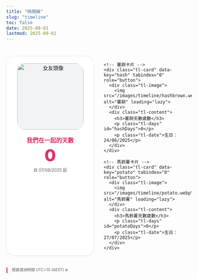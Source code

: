 ```yaml
---
title: "時間線"
slug: "timeline"
toc: false
date: 2025-09-01
lastmod: 2025-09-01
---
```


<div class="timeline-wrapper">
  <div class="tl-grid">
    <!-- 關係卡片 -->
    <div class="tl-card" data-key="couple" tabindex="0" role="button">
      <div class="tl-image">
        <img src="/images/timeline/f-avatar.webp" alt="女友頭像" loading="lazy">
      </div>
      <div class="tl-content">
        <h3>我們在一起的天數</h3>
        <p class="tl-days" id="togetherDays">0</p>
        <p class="tl-date">自 07/08/2025 起</p>
      </div>
    </div>
    
    <!-- 薯餅卡片 -->
    <div class="tl-card" data-key="hash" tabindex="0" role="button">
      <div class="tl-image">
        <img src="/images/timeline/hashbrown.webp" alt="薯餅" loading="lazy">
      </div>
      <div class="tl-content">
        <h3>薯餅天數歲數</h3>
        <p class="tl-days" id="hashDays">0</p>
        <p class="tl-date">生日：24/06/2025</p>
      </div>
    </div>
    
    <!-- 馬鈴薯卡片 -->
    <div class="tl-card" data-key="potato" tabindex="0" role="button">
      <div class="tl-image">
        <img src="/images/timeline/potato.webp" alt="馬鈴薯" loading="lazy">
      </div>
      <div class="tl-content">
        <h3>馬鈴薯天數歲數</h3>
        <p class="tl-days" id="potatoDays">0</p>
        <p class="tl-date">生日：27/07/2025</p>
      </div>
    </div>
  </div>
  
  <p class="tl-timezone">根據澳洲時間 UTC+10 (AEST) ❄️</p>
</div>

<style>
/* 確保樣式獨立不受干擾 */
.timeline-wrapper {
  --accent: var(--hb-active, #e1306c);
  --media-size: 180px;
  font-family: -apple-system, BlinkMacSystemFont, "Segoe UI", system-ui, sans-serif;
  max-width: 1180px;
  margin: 0 auto;
  padding: 1.5rem 0 3rem;
}

/* 網格布局: 桌面3欄/平板2欄/手機1欄 */
.tl-grid {
  display: grid;
  grid-template-columns: repeat(3, 1fr);
  gap: 1.6rem;
}

@media (max-width: 1020px) {
  .tl-grid {
    grid-template-columns: repeat(2, 1fr);
  }
}

@media (max-width: 640px) {
  .tl-grid {
    grid-template-columns: 1fr;
  }
  .timeline-wrapper {
    --media-size: 150px;
  }
}

/* 卡片樣式 */
.tl-card {
  background: #fff;
  border: 1px solid rgba(0,0,0,.08);
  border-radius: 22px;
  overflow: hidden;
  display: flex;
  flex-direction: column;
  align-items: center;
  padding: 1.2rem 1rem 1.4rem;
  text-align: center;
  cursor: pointer;
  transition: transform 0.3s, box-shadow 0.3s, border-color 0.3s;
  position: relative;
  box-shadow: 0 2px 6px -2px rgba(0,0,0,.08);
}

body.dark .tl-card {
  background: #26272b;
  border-color: rgba(255,255,255,.12);
  box-shadow: 0 4px 12px -6px rgba(0,0,0,.5);
}

.tl-card:hover, .tl-card:focus-visible {
  transform: translateY(-6px);
  border-color: var(--accent);
  box-shadow: 0 12px 25px -10px rgba(0,0,0,.2);
}

body.dark .tl-card:hover, 
body.dark .tl-card:focus-visible {
  box-shadow: 0 16px 36px -14px rgba(0,0,0,.7);
}

.tl-card:focus-visible {
  outline: 2px solid var(--accent);
  outline-offset: 2px;
}

/* 圖片容器 */
.tl-image {
  width: var(--media-size);
  height: var(--media-size);
  border-radius: 20px;
  overflow: hidden;
  margin: 0 0 1rem;
  background: #f2f3f5;
}

body.dark .tl-image {
  background: #34363b;
}

.tl-image img {
  width: 100%;
  height: 100%;
  object-fit: cover;
  transition: transform 0.5s;
  display: block;
}

.tl-card:hover .tl-image img {
  transform: scale(1.06);
}

/* 文字內容 */
.tl-content h3 {
  margin: 0 0 0.5rem;
  font-size: 1rem;
  font-weight: 600;
  color: var(--accent);
}

body.dark .tl-content h3 {
  color: #ff8fb7;
}

.tl-days {
  font-size: 2.8rem;
  font-weight: 800;
  line-height: 1;
  margin: 0 0 0.5rem;
  color: var(--accent);
}

body.dark .tl-days {
  color: #ff8fb7;
}

.tl-date {
  font-size: 0.7rem;
  opacity: 0.7;
  margin: 0;
}

/* 時區說明 */
.tl-timezone {
  margin: 2rem 0 0;
  font-size: 0.65rem;
  opacity: 0.7;
  padding-left: 0.7rem;
  border-left: 4px solid var(--accent);
  line-height: 1.4;
}

/* Modal 樣式 */
#tl-modal-container {
  position: fixed;
  inset: 0;
  background: rgba(0,0,0,.4);
  backdrop-filter: blur(4px);
  display: flex;
  align-items: center;
  justify-content: center;
  padding: 1rem;
  z-index: 9999;
  opacity: 0;
  visibility: hidden;
  transition: opacity 0.3s, visibility 0s 0.3s;
}

#tl-modal-container.visible {
  opacity: 1;
  visibility: visible;
  transition: opacity 0.3s;
}

.tl-modal {
  background: #fff;
  border-radius: 20px;
  width: 100%;
  max-width: 500px;
  padding: 1.5rem;
  box-shadow: 0 20px 60px -20px rgba(0,0,0,.6);
  position: relative;
  max-height: 80vh;
  overflow-y: auto;
}

body.dark .tl-modal {
  background: #2d2d33;
  box-shadow: 0 25px 65px -20px rgba(0,0,0,.8);
}

.tl-modal-title {
  margin: 0 0 0.3rem;
  font-size: 1.2rem;
  color: var(--accent);
}

body.dark .tl-modal-title {
  color: #ff8fb7;
}

.tl-modal-meta {
  margin: 0 0 1rem;
  font-size: 0.75rem;
  opacity: 0.7;
}

.tl-modal-content {
  font-size: 0.9rem;
  line-height: 1.6;
}

body.dark .tl-modal-content {
  color: #ddd;
}

.tl-modal-content a {
  color: var(--accent);
  text-decoration: none;
  border-bottom: 1px solid transparent;
  transition: border-color 0.2s;
}

.tl-modal-content a:hover {
  border-color: var(--accent);
}

.tl-modal-close {
  position: absolute;
  top: 1rem;
  right: 1rem;
  width: 32px;
  height: 32px;
  border: none;
  background: none;
  border-radius: 50%;
  font-size: 1.2rem;
  line-height: 1;
  cursor: pointer;
  display: flex;
  align-items: center;
  justify-content: center;
  color: #666;
  transition: background 0.2s;
}

.tl-modal-close:hover {
  background: rgba(0,0,0,.08);
}

body.dark .tl-modal-close {
  color: #bbb;
}

body.dark .tl-modal-close:hover {
  background: rgba(255,255,255,.12);
}

.tl-modal-actions {
  margin-top: 1.2rem;
  display: flex;
  gap: 0.5rem;
}

.tl-btn {
  padding: 0.5rem 1rem;
  border: 1px solid rgba(0,0,0,.1);
  background: #f5f5f7;
  border-radius: 8px;
  font-size: 0.75rem;
  font-weight: 600;
  cursor: pointer;
  transition: background 0.2s;
}

.tl-btn:hover {
  background: var(--accent);
  border-color: var(--accent);
  color: white;
}

body.dark .tl-btn {
  background: #3a3c42;
  border-color: rgba(255,255,255,.15);
  color: #eee;
}

body.dark .tl-btn:hover {
  background: var(--accent);
  border-color: var(--accent);
}

@media (prefers-reduced-motion: reduce) {
  .tl-card, 
  .tl-image img,
  #tl-modal-container {
    transition: none !important;
  }
  
  .tl-card:hover {
    transform: none;
  }
}

@media (max-width: 640px) {
  .tl-days {
    font-size: 2.4rem;
  }
  
  .tl-modal {
    padding: 1.2rem;
  }
}
</style>

<script>
(function() {
  // 防止重複初始化
  if (window.__TIMELINE_INITIALIZED__) return;
  window.__TIMELINE_INITIALIZED__ = true;
  
  // ===== 1. 建立 Modal =====
  const modalContainer = document.createElement('div');
  modalContainer.id = 'tl-modal-container';
  modalContainer.innerHTML = `
    <div class="tl-modal">
      <button class="tl-modal-close" aria-label="關閉">✕</button>
      <h2 class="tl-modal-title"></h2>
      <p class="tl-modal-meta"></p>
      <div class="tl-modal-content"></div>
      <div class="tl-modal-actions">
        <a href="#" class="tl-btn tl-about-link">查看 About</a>
        <button class="tl-btn tl-close-btn">關閉</button>
      </div>
    </div>
  `;
  document.body.appendChild(modalContainer);
  
  const modal = modalContainer.querySelector('.tl-modal');
  const closeBtn = modal.querySelector('.tl-modal-close');
  const closeBtnAlt = modal.querySelector('.tl-close-btn');
  const aboutLink = modal.querySelector('.tl-about-link');
  
  // 關閉 Modal 功能
  const closeModal = () => {
    modalContainer.classList.remove('visible');
    document.body.style.overflow = '';
    
    // 返回焦點
    if (window.__lastFocusedElement && typeof window.__lastFocusedElement.focus === 'function') {
      setTimeout(() => window.__lastFocusedElement.focus(), 10);
    }
  };
  
  // 點擊背景關閉
  modalContainer.addEventListener('click', (e) => {
    if (e.target === modalContainer) closeModal();
  });
  
  // 點擊關閉按鈕
  closeBtn.addEventListener('click', closeModal);
  closeBtnAlt.addEventListener('click', closeModal);
  
  // ESC 關閉
  document.addEventListener('keydown', (e) => {
    if (e.key === 'Escape' && modalContainer.classList.contains('visible')) {
      closeModal();
    }
  });
  
  // ===== 2. 卡片內容與日期計算 =====
  const cardData = {
    couple: {
      title: '關係',
      date: '07/08/2025',
      content: '我們生活在不同地點（澳洲 / 台灣），都是泛性戀 🩷💛🩵。彼此支持學習、生活與興趣。多元關係、遠距交往，每天用心經營。',
      aboutUrl: '/zh-hant/about/'
    },
    hash: {
      title: '薯餅（Hash Brown）',
      date: '24/06/2025',
      content: '純種泰迪天竺鼠，毛色淺咖啡。活潑好奇，喜歡探索新躲避屋與玩具。特別喜歡牧草和紅蘿蔔。名字靈感來自<a href="https://mcdonalds.com.hk/product/hash-browns/" target="_blank" rel="noopener">麥當勞脆薯餅</a>。',
      aboutUrl: '/zh-hant/about/'
    },
    potato: {
      title: '馬鈴薯（Potato）',
      date: '27/07/2025',
      content: '純種泰迪天竺鼠，毛色深咖啡。性格偏溫和，喜歡被撫摸與安靜進食。和薯餅一起長大。對青椒和小黃瓜特別有興趣。',
      aboutUrl: '/zh-hant/about/'
    }
  };
  
  // 計算天數（澳洲時間）
  const calcDays = (dateStr) => {
    // 處理 DD/MM/YYYY 格式
    const [day, month, year] = dateStr.split('/').map(n => parseInt(n, 10));
    
    // 建立 AEST (UTC+10) 時間
    const tzOffset = 10 * 60 * 60 * 1000; // 10小時的毫秒
    const now = new Date(Date.now() + tzOffset);
    const target = new Date(Date.UTC(year, month - 1, day, 0, 0, 0));
    
    // 計算今天在 AEST 的日期
    const today = new Date(Date.UTC(
      now.getUTCFullYear(),
      now.getUTCMonth(),
      now.getUTCDate(),
      0, 0, 0
    ));
    
    // 計算天數差異
    const diffTime = today - target;
    const diffDays = Math.floor(diffTime / (1000 * 60 * 60 * 24));
    
    // 如果日期還未到，顯示 0
    return diffDays >= 0 ? diffDays + 1 : 0;
  };
  
  // 設置天數顯示
  const setDayCount = () => {
    document.getElementById('togetherDays').textContent = calcDays(cardData.couple.date);
    document.getElementById('hashDays').textContent = calcDays(cardData.hash.date);
    document.getElementById('potatoDays').textContent = calcDays(cardData.potato.date);
  };
  
  // 初始設置天數
  setDayCount();
  
  // ===== 3. 卡片點擊處理 =====
  const cards = document.querySelectorAll('.tl-card');
  
  cards.forEach(card => {
    card.addEventListener('click', () => {
      const key = card.getAttribute('data-key');
      const data = cardData[key];
      
      if (!data) return;
      
      // 儲存當前焦點元素
      window.__lastFocusedElement = document.activeElement;
      
      // 設置 Modal 內容
      modal.querySelector('.tl-modal-title').textContent = data.title;
      modal.querySelector('.tl-modal-meta').textContent = `起始日期：${data.date}`;
      modal.querySelector('.tl-modal-content').innerHTML = data.content;
      aboutLink.href = data.aboutUrl;
      
      // 顯示 Modal
      modalContainer.classList.add('visible');
      document.body.style.overflow = 'hidden';
      
      // 設置焦點到關閉按鈕
      setTimeout(() => closeBtn.focus(), 50);
    });
    
    // 鍵盤導航
    card.addEventListener('keydown', (e) => {
      if (e.key === 'Enter' || e.key === ' ') {
        e.preventDefault();
        card.click();
      }
    });
  });
})();
</script>
<!-- 確保圖檔存在: /static/images/timeline/f-avatar.webp hashbrown.webp potato.webp -->
